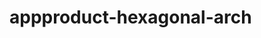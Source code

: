  # appproduct-hexagonal-arch                 
            
         
                      
       
           
                 
            
                  
    
     
       
  
 
